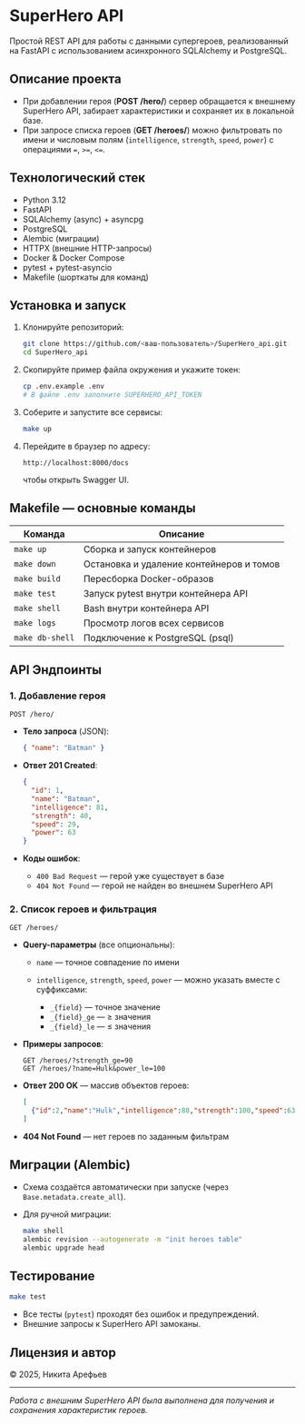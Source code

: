 
# SuperHero API

Простой REST API для работы с данными супергероев, реализованный на FastAPI с использованием асинхронного SQLAlchemy и PostgreSQL.

## Описание проекта

- При добавлении героя (**POST /hero/**) сервер обращается к внешнему SuperHero API, забирает характеристики и сохраняет их в локальной базе.
- При запросе списка героев (**GET /heroes/**) можно фильтровать по имени и числовым полям (`intelligence`, `strength`, `speed`, `power`) с операциями `=`, `>=`, `<=`.

## Технологический стек

- Python 3.12  
- FastAPI  
- SQLAlchemy (async) + asyncpg  
- PostgreSQL  
- Alembic (миграции)  
- HTTPX (внешние HTTP-запросы)  
- Docker & Docker Compose  
- pytest + pytest-asyncio  
- Makefile (шорткаты для команд)  

## Установка и запуск

1. Клонируйте репозиторий:
   ```bash
   git clone https://github.com/<ваш-пользователь>/SuperHero_api.git
   cd SuperHero_api
   ```

2. Скопируйте пример файла окружения и укажите токен:

   ```bash
   cp .env.example .env
   # В файле .env заполните SUPERHERO_API_TOKEN
   ```
3. Соберите и запустите все сервисы:

   ```bash
   make up
   ```
4. Перейдите в браузер по адресу:

   ```
   http://localhost:8000/docs
   ```

   чтобы открыть Swagger UI.

## Makefile — основные команды

| Команда         | Описание                                 |
| --------------- | ---------------------------------------- |
| `make up`       | Сборка и запуск контейнеров              |
| `make down`     | Остановка и удаление контейнеров и томов |
| `make build`    | Пересборка Docker-образов                |
| `make test`     | Запуск pytest внутри контейнера API      |
| `make shell`    | Bash внутри контейнера API               |
| `make logs`     | Просмотр логов всех сервисов             |
| `make db-shell` | Подключение к PostgreSQL (psql)          |

## API Эндпоинты

### 1. Добавление героя

`POST /hero/`

* **Тело запроса** (JSON):

  ```json
  { "name": "Batman" }
  ```
* **Ответ 201 Created**:

  ```json
  {
    "id": 1,
    "name": "Batman",
    "intelligence": 81,
    "strength": 40,
    "speed": 29,
    "power": 63
  }
  ```
* **Коды ошибок**:

  * `400 Bad Request` — герой уже существует в базе
  * `404 Not Found` — герой не найден во внешнем SuperHero API

### 2. Список героев и фильтрация

`GET /heroes/`

* **Query-параметры** (все опциональны):

  * `name` — точное совпадение по имени
  * `intelligence`, `strength`, `speed`, `power` — можно указать вместе с суффиксами:

    * `_{field}` — точное значение
    * `_{field}_ge` — ≥ значения
    * `_{field}_le` — ≤ значения

* **Примеры запросов**:

  ```
  GET /heroes/?strength_ge=90
  GET /heroes/?name=Hulk&power_le=100
  ```

* **Ответ 200 OK** — массив объектов героев:

  ```json
  [
    {"id":2,"name":"Hulk","intelligence":88,"strength":100,"speed":63,"power":98}
  ]
  ```

* **404 Not Found** — нет героев по заданным фильтрам

## Миграции (Alembic)

* Схема создаётся автоматически при запуске (через `Base.metadata.create_all`).
* Для ручной миграции:

  ```bash
  make shell
  alembic revision --autogenerate -m "init heroes table"
  alembic upgrade head
  ```

## Тестирование

```bash
make test
```

* Все тесты (`pytest`) проходят без ошибок и предупреждений.
* Внешние запросы к SuperHero API замоканы.

## Лицензия и автор

© 2025, Никита Арефьев

---

*Работа с внешним SuperHero API была выполнена для получения и сохранения характеристик героев.*
